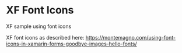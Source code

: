 # XF Font Icons
XF sample using font icons

 XF font icons as described here: https://montemagno.com/using-font-icons-in-xamarin-forms-goodbye-images-hello-fonts/
